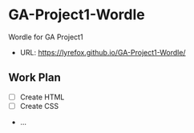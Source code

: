 # GA-Project1-Wordle

Wordle for GA Project1
- URL: https://lyrefox.github.io/GA-Project1-Wordle/
## Work Plan
- [ ] Create HTML
- [ ] Create CSS
- ...